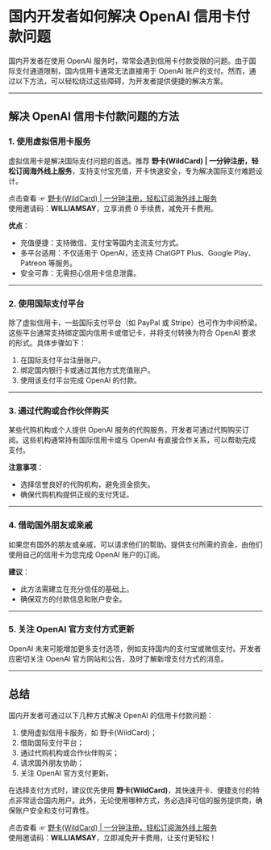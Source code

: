 # 国内开发者如何解决 OpenAI 信用卡付款问题

国内开发者在使用 OpenAI 服务时，常常会遇到信用卡付款受限的问题。由于国际支付通道限制，国内信用卡通常无法直接用于 OpenAI 账户的支付。然而，通过以下方法，可以轻松绕过这些障碍，为开发者提供便捷的解决方案。

---

## 解决 OpenAI 信用卡付款问题的方法

### 1. 使用虚拟信用卡服务
虚拟信用卡是解决国际支付问题的首选。推荐 **野卡(WildCard) | 一分钟注册，轻松订阅海外线上服务**，支持支付宝充值，开卡快速安全，专为解决国际支付难题设计。

点击查看 ☞ [野卡(WildCard) | 一分钟注册，轻松订阅海外线上服务](https://yeka.ai/i/WILLIAMSAY)  
使用邀请码：**WILLIAMSAY**，立享消费 0 手续费，减免开卡费用。

**优点**：
- 充值便捷：支持微信、支付宝等国内主流支付方式。
- 多平台适用：不仅适用于 OpenAI，还支持 ChatGPT Plus、Google Play、Patreon 等服务。
- 安全可靠：无需担心信用卡信息泄露。

---

### 2. 使用国际支付平台
除了虚拟信用卡，一些国际支付平台（如 PayPal 或 Stripe）也可作为中间桥梁。这些平台通常支持绑定国内信用卡或借记卡，并将支付转换为符合 OpenAI 要求的形式。具体步骤如下：
1. 在国际支付平台注册账户。
2. 绑定国内银行卡或通过其他方式充值账户。
3. 使用该支付平台完成 OpenAI 的付款。

---

### 3. 通过代购或合作伙伴购买
某些代购机构或个人提供 OpenAI 服务的代购服务，开发者可通过代购购买订阅。这些机构通常持有国际信用卡或与 OpenAI 有直接合作关系，可以帮助完成支付。

**注意事项**：
- 选择信誉良好的代购机构，避免资金损失。
- 确保代购机构提供正规的支付凭证。

---

### 4. 借助国外朋友或亲戚
如果您有国外的朋友或亲戚，可以请求他们的帮助。提供支付所需的资金，由他们使用自己的信用卡为您完成 OpenAI 账户的订阅。

**建议**：
- 此方法需建立在充分信任的基础上。
- 确保双方的付款信息和账户安全。

---

### 5. 关注 OpenAI 官方支付方式更新
OpenAI 未来可能增加更多支付选项，例如支持国内的支付宝或微信支付。开发者应密切关注 OpenAI 官方网站和公告，及时了解新增支付方式的消息。

---

## 总结

国内开发者可通过以下几种方式解决 OpenAI 的信用卡付款问题：
1. 使用虚拟信用卡服务，如 野卡(WildCard)；
2. 借助国际支付平台；
3. 通过代购机构或合作伙伴购买；
4. 请求国外朋友协助；
5. 关注 OpenAI 官方支付更新。

在选择支付方式时，建议优先使用 **野卡(WildCard)**，其快速开卡、便捷支付的特点非常适合国内用户。此外，无论使用哪种方式，务必选择可信的服务提供商，确保账户安全和支付可靠性。

点击查看 ☞ [野卡(WildCard) | 一分钟注册，轻松订阅海外线上服务](https://yeka.ai/i/WILLIAMSAY)  
使用邀请码：**WILLIAMSAY**，立即减免开卡费用，让支付更轻松！

